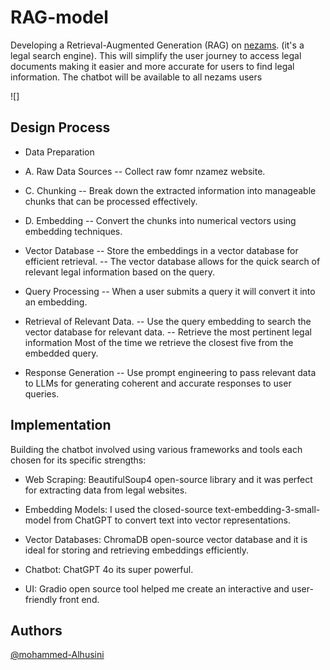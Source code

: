 # RAG-model

Developing a Retrieval-Augmented Generation (RAG) on [nezams](https://nezams.com/). (it's a legal search
engine). This will simplify the user journey to access legal
documents making it easier and more accurate for users to find legal information.
The chatbot will be available to all nezams users

![]
## Design Process

- Data Preparation

- A. Raw Data Sources
-- Collect raw fomr nzamez website.

- C. Chunking
-- Break down the extracted information into manageable chunks that can be
processed effectively.

- D. Embedding
-- Convert the chunks into numerical vectors using embedding techniques.

- Vector Database
-- Store the embeddings in a vector database for efficient retrieval.
-- The vector database allows for the quick search of relevant legal
information based on the query.

- Query Processing
-- When a user submits a query it will convert it into an embedding.

- Retrieval of Relevant Data.
-- Use the query embedding to search the vector database for relevant data.
-- Retrieve the most pertinent legal information Most of the time we retrieve
the closest five from the embedded query.

- Response Generation
-- Use prompt engineering to pass relevant data to LLMs for generating
coherent and accurate responses to user queries.

## Implementation

Building the chatbot involved using various frameworks and tools each chosen for
its specific strengths:

- Web Scraping: BeautifulSoup4 open-source library and it was perfect for
extracting data from legal websites.

- Embedding Models: I used the closed-source text-embedding-3-small-model from
ChatGPT to convert text into vector representations.

- Vector Databases: ChromaDB open-source vector database and it is ideal for
storing and retrieving embeddings efficiently.

- Chatbot: ChatGPT 4o its super powerful.

- UI: Gradio open source tool helped me create an interactive
and user-friendly front end.

## Authors

[@mohammed-Alhusini](https://www.github.com/mohammed-Alhusini)
